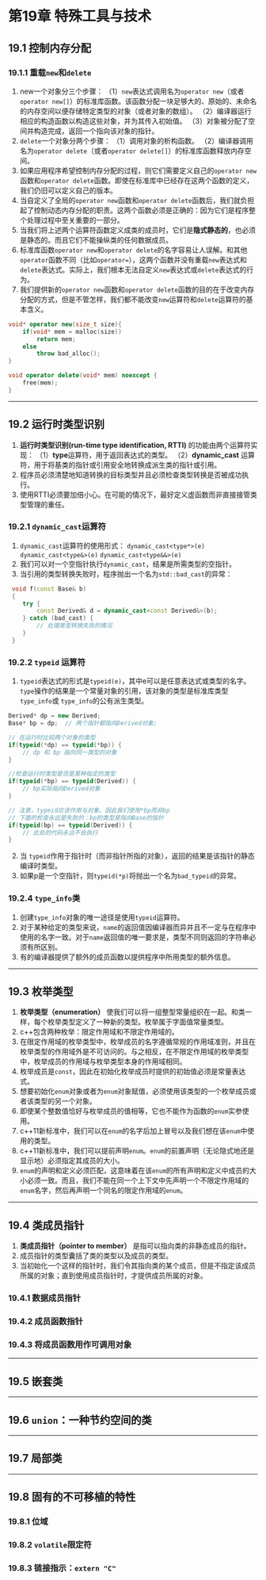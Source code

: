 # 第19章 特殊工具与技术

## 19.1 控制内存分配

### 19.1.1 重载`new`和`delete`

1. new一个对象分三个步骤：
（1）`new`表达式调用名为`operator new`（或者`operator new[]`）的标准库函数。该函数分配一块足够大的、原始的、未命名的内存空间以便存储特定类型的对象（或者对象的数组）。
（2）编译器运行相应的构造函数以构造这些对象，并为其传入初始值。
（3）对象被分配了空间并构造完成，返回一个指向该对象的指针。
2. `delete`一个对象分两个步骤：
（1）调用对象的析构函数。
（2）编译器调用名为`operator delete`（或者`operator delete[]`）的标准库函数释放内存空间。
3. 如果应用程序希望控制内存分配的过程，则它们需要定义自己的`operator new`函数和`operator delete`函数。即使在标准库中已经存在这两个函数的定义，我们仍旧可以定义自己的版本。
4. 当自定义了全局的`operator new`函数和`operator delete`函数后，我们就负担起了控制动态内存分配的职责。这两个函数必须是正确的：因为它们是程序整个处理过程中至关重要的一部分。
5. 当我们将上述两个运算符函数定义成类的成员时，它们是**隐式静态的**，也必须是静态的。而且它们不能操纵类的任何数据成员。
6. 标准库函数`operator new`和`operator delete`的名字容易让人误解。和其他`operator`函数不同（比如`operator=`），这两个函数并没有重载`new`表达式和`delete`表达式。实际上，我们根本无法自定义`new`表达式或`delete`表达式的行为。
7. 我们提供新的`operator new`函数和`operator delete`函数的目的在于改变内存分配的方式，但是不管怎样，我们都不能改变`new`运算符和`delete`运算符的基本含义。

```c++
void* operator new(size_t size){
    if(void* mem = malloc(size))
        return mem;
    else
        throw bad_alloc();
}

void operator delete(void* mem) noexcept {
    free(mem);
}
```

----

## 19.2 运行时类型识别

1. **运行时类型识别(run-time type identification, RTTI)** 的功能由两个运算符实现：
（1）**type**运算符，用于返回表达式的类型。
（2）**dynamic_cast** 运算符，用于将基类的指针或引用安全地转换成派生类的指针或引用。
2. 程序员必须清楚地知道转换的目标类型并且必须检查类型转换是否被成功执行。
3. 使用RTTI必须要加倍小心。在可能的情况下，最好定义虚函数而非直接接管类型管理的重任。

### 19.2.1 `dynamic_cast`运算符

1. `dynamic_cast`运算符的使用形式：
`dynamic_cast<type*>(e)`
`dynamic_cast<type&>(e)`
`dynamic_cast<type&&>(e)`
2. 我们可以对一个空指针执行`dynamic_cast`，结果是所需类型的空指针。
3. 当引用的类型转换失败时，程序抛出一个名为`std::bad_cast`的异常：

```c++
 void f(const Base& b)
 {
    try {
        const Derived& d = dynamic_cast<const Derived&>(b);
    } catch (bad_cast) {
        // 处理类型转换失败的情况
    }
 }
```

### 19.2.2 `typeid` 运算符

1. `typeid`表达式的形式是`typeid(e)`，其中e可以是任意表达式或类型的名字。`type`操作的结果是一个常量对象的引用，该对象的类型是标准库类型`type_info`或 `type_info`的公有派生类型。

```c++
Derived* dp = new Derived;
Base* bp = dp;  // 两个指针都指向Derived对象;

// 在运行时比较两个对象的类型
if(typeid(*dp) == typeid(*bp)) {
    // dp 和 bp 指向同一类型的对象
}

//检查运行时类型是否是某种指定的类型
if(typeid(*bp) == typeid(Derived)) {
    // bp实际指向Derived对象
} 

// 注意，typeid应该作用与对象，因此我们使用*bp而非bp
// 下面的检查永远是失败的：bp的类型是指向Base的指针
if(typeid(bp) == typeid(Derived)) {
    // 此处的代码永远不会执行
}
```

2. 当 `typeid`作用于指针时（而非指针所指的对象），返回的结果是该指针的静态编译时类型。
3. 如果p是一个空指针，则`typeid(*p)`将抛出一个名为`bad_typeid`的异常。

### 19.2.4 `type_info`类

1. 创建`type_info`对象的唯一途径是使用`typeid`运算符。
2. 对于某种给定的类型来说，`name`的返回值因编译器而异并且不一定与在程序中使用的名字一致。对于`name`返回值的唯一要求是，类型不同则返回的字符串必须有所区别。
3. 有的编译器提供了额外的成员函数以提供程序中所用类型的额外信息。

----

## 19.3 枚举类型

1. **枚举类型（enumeration）** 使我们可以将一组整型常量组织在一起。和类一样，每个枚举类型定义了一种新的类型。枚举属于字面值常量类型。
2. c++包含两种枚举：限定作用域和不限定作用域的。
3. 在限定作用域的枚举类型中，枚举成员的名字遵循常规的作用域准则，并且在枚举类型的作用域外是不可访问的。与之相反，在不限定作用域的枚举类型中，枚举成员的作用域与枚举类型本身的作用域相同。
4. 枚举成员是`const`，因此在初始化枚举成员时提供的初始值必须是常量表达式。
5. 想要初始化`enum`对象或者为`enum`对象赋值，必须使用该类型的一个枚举成员或者该类型的另一个对象。
6. 即使某个整数值恰好与枚举成员的值相等，它也不能作为函数的`enum`实参使用。
7. c++11新标准中，我们可以在`enum`的名字后加上冒号以及我们想在该`enum`中使用的类型。
8. c++11新标准中，我们可以提前声明`enum`。`enum`的前置声明（无论隐式地还是显示地）必须指定其成员的大小。
9. `enum`的声明和定义必须匹配，这意味着在该`enum`的所有声明和定义中成员的大小必须一致。而且，我们不能在同一个上下文中先声明一个不限定作用域的`enum`名字，然后再声明一个同名的限定作用域的`enum`。

----

## 19.4 类成员指针

1. **类成员指针（pointer to member）** 是指可以指向类的非静态成员的指针。
2. 成员指针的类型囊括了类的类型以及成员的类型。
3. 当初始化一个这样的指针时，我们令其指向类的某个成员，但是不指定该成员所属的对象；直到使用成员指针时，才提供成员所属的对象。

### 19.4.1 数据成员指针

### 19.4.2 成员函数指针

### 19.4.3 将成员函数用作可调用对象  

----

## 19.5 嵌套类

----

## 19.6 `union`：一种节约空间的类

----

## 19.7 局部类

----

## 19.8 固有的不可移植的特性

### 19.8.1 位域

### 19.8.2 `volatile`限定符

### 19.8.3 链接指示：`extern "C"`
